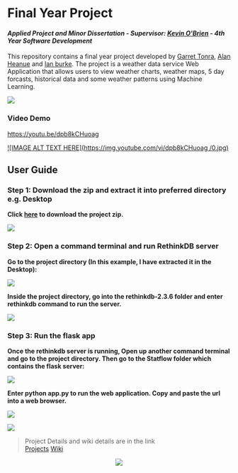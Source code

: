 # Final Year Project
#### *Applied Project and Minor Dissertation - Supervisor: [Kevin O'Brien]() - 4th Year Software Development*
This repository contains a final year project developed by [Garret Tonra](https://github.com/gtonra89), [Alan Heanue](https://github.com/heanuea) and [Ian burke](https://github.com/ianburkeixiv). The project is a weather data service Web Application that allows users to view weather charts, weather maps, 5 day forcasts, historical data and some weather patterns using Machine Learning. 

![](https://user-images.githubusercontent.com/22341150/38953257-0fc19aee-4346-11e8-9e82-bc04e78daedc.PNG)

### Video Demo 
https://youtu.be/dpb8kCHuoag

[![IMAGE ALT TEXT HERE](https://img.youtube.com/vi/dpb8kCHuoag
/0.jpg)](https://youtu.be/dpb8kCHuoag)

## User Guide

### Step 1: Download the zip and extract it into preferred directory e.g. Desktop
**Click [here](https://github.com/gtonra89/Final-Year-Project-4th-Year/archive/master.zip) to download the project zip.**

![](https://user-images.githubusercontent.com/22341150/38942771-9f39d048-4327-11e8-829e-496cc89d7c0e.gif)

### Step 2: Open a command terminal and run RethinkDB server
**Go to the project directory (In this example, I have extracted it in the Desktop):**

![](https://user-images.githubusercontent.com/22341150/38942940-0f1d4fc0-4328-11e8-944f-ab50de3ed378.PNG)

**Inside the project directory, go into the rethinkdb-2.3.6 folder and enter rethinkdb command to run the server.**

![](https://user-images.githubusercontent.com/22341150/38948671-1993873e-4338-11e8-90fd-5d78337ba831.PNG)

### Step 3: Run the flask app
**Once the rethinkdb server is running, Open up another command terminal and go to the project directory. Then go to the Statflow folder which contains the flask server:**

![](https://user-images.githubusercontent.com/22341150/38948672-19af991a-4338-11e8-9e91-93e326d44d29.PNG)

**Enter python app.py to run the web application. Copy and paste the url into a web browser.**

![](https://user-images.githubusercontent.com/22341150/38948670-1972c2b0-4338-11e8-9913-bafedd4f3c85.PNG)


![](https://user-images.githubusercontent.com/22341150/39053632-6ea46656-44a7-11e8-9aa5-c175dff4e32b.gif)


> Project Details and wiki details are in the link    
> [Projects](https://github.com/gtonra89/Final-Year-Project-4th-Year/projects/1)
> [Wiki](https://github.com/gtonra89/Final-Year-Project-4th-Year/wiki)

<p align="center"> 
<img src="https://user-images.githubusercontent.com/22341150/32137635-9c4ee4f6-bc1b-11e7-92ac-1b0d92714ee9.png">
</p>
